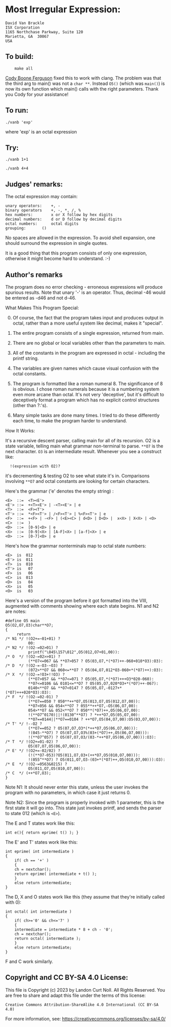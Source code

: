 # Most Irregular Expression:

	David Van Brackle
	ISX Corporation
	1165 Northchase Parkway, Suite 120
	Marietta, GA  30067
	USA

## To build:

        make all

[Cody Boone Ferguson](/winners.html#Cody_Boone_Ferguson) fixed this to work with
clang. The problem was that the third arg to main() was not a `char **`. Instead
`O5()` (which was `main()`) is now its own function which main() calls with the
right parameters. Thank you Cody for your assistance!


## To run:

	./vanb 'exp'
	
where 'exp' is an octal expression


## Try:

	./vanb 1+1

	./vanb 4+4


## Judges' remarks:
    
The octal expression may contain:

	unary operators:	+, -
	binary operators	+, -, *, /, %
	hex numbers:		x or X follow by hex digits
	decimal numbers:	d or D follow by decimal digits
	octal numbers:		octal digits
	grouping:		()
    
No spaces are allowed in the expression.  To avoid shell expansion,
one should surround the expression in single quotes.

It is a good thing that this program consists of only one
expression, otherwise it might become hard to understand.  :-)

## Author's remarks

The program does no error checking - erroneous expressions will
produce spurious results. Note that unary '-' is an operator. Thus,
decimal -46 would be entered as -d46 and not d-46.

What Makes This Program Special:

0. Of course, the fact that the program takes input and produces output in
octal, rather than a more useful system like decimal, makes it "special".

1. The entire program consists of a single expression, returned from main.

2. There are no global or local variables other than the parameters to main.

3. All of the constants in the program are expressed in octal - including the
printf string.

4. The variables are given names which cause visual confusion with the octal
constants.

5. The program is formatted like a roman numeral 8. The significance of 8 is
obvious. I chose roman numerals because it is a numbering system even more
arcane than octal. It's not very 'deceptive', but it's difficult to deceptively
format a program which has no explicit control structures (other than ?:'s).

6. Many simple tasks are done many times. I tried to do these differently each
time, to make the program harder to understand.

How It Works:

It's a recursive descent parser, calling main
for all of its recursion. O2 is a state variable, telling main
what grammar non-terminal to parse. `**O7` is the next character.
`O3` is an intermediate result. Whenever you see a construct like:

      !(expression with O2)?

it's decrementing & testing O2 to see what state it's in. Comparisons
involving `**O7` and octal constants are looking for certain characters.

Here's the grammar ('e' denotes the empty string) :


    <E>  ::=  <T><E'>
    <E'> ::=  +<T><E'> | -<T><E'> | e
    <T>  ::=  <F><T'>
    <T'> ::=  *<F><T'> | /<F><T'> | %<F><T'> | e
    <F>  ::=  +<F> | -<F> | (<E><C> | d<D> | D<D> |  x<X> | X<X> | <O>
    <C>  ::=  )
    <D>  ::=  [0-9]<D> | e
    <X>  ::=  [0-9]<X> | [A-F]<X> | [a-f]<X> | e
    <O>  ::=  [0-7]<O> | e

    
Here's how the grammar nonterminals map to octal state numbers:

    <E>  is  012
    <E'> is  011
    <T>  is  010
    <T'> is   07
    <F>  is   06
    <C>  is  013
    <D>  is   04
    <X>  is   05
    <O>  is   03

Here's a version of the program before it got formatted into the VIII,
augmented with comments showing where each state begins. N1 and N2 are
notes:


	#define O5 main
	O5(O2,O7,O3)char**O7;
	{
		 return
	/* N1 */ !(O2+=~01+01) ? 
		      00:
	/* N2 */ !(O2-=02>01) ? 
		      printf("\045\157\012",O5(012,O7+01,00)):
	/* O  */ !(O2-=02>>01) ? 
		      (**O7<=067 && **O7>057 ? O5(03,O7,*(*O7)++-060+010*O3):O3):
	/* D  */ !(O2-=-O3-~O3) ? 
		      (072>**O7 && 060<=**O7 ? O5(04,O7,012*O3-060+*(*O7)++):O3):
	/* X  */ !(O2-=!O3+!!O3) ? 
		      (**O7>057 && **O7<=071 ? O5(05,O7,*(*O7)+++O3*020-060):
		      **O7<=0106 && 0101<=**O7 ? O5(05,O7,020*O3+*(*O7)++-067):
		      0140<**O7 && **O7<0147 ? O5(05,O7,-0127+*(*O7)+++020*O3):O3):
	/* F  */ !(O2-=02-01) ? 
		      (**O7==050 ? 050**++*O7,O5(013,O7,O5(012,O7,00)):
		      **O7<056 && 054<**O7 ? 055**++*O7,-O5(06,O7,00):
		      054>**O7 && 052<**O7 ? 050**(*O7)++,O5(06,O7,00):
		      !(**O7^0170)||!(0130^**O7) ? *++*O7,O5(05,O7,00):
		      **O7==0144||**O7==0104 ? ++*O7,O5(04,O7,00):O5(03,O7,00)):
	/* T' */ !--O2 ? 
		      (**O7==052 ? O5(07,O7,O3*(*++*O7,O5(06,O7,00))):
		      !(045-**O7) ? O5(07,O7,O3%(03+(*O7)++,O5(06,O7,00))):
		      !(**O7^057) ? O5(07,O7,O3/(03-*++*O7,O5(06,O7,00))):O3):
	/* T  */ !(O2+=01-02) ? 
		      O5(07,O7,O5(06,O7,00)):
	/* E' */ !(O2+=-02/02) ? 
		      (!(**O7-053)?O5(011,O7,O3+(++*O7,O5(010,O7,00))):
		      !(055^**O7) ? O5(011,O7,O3-(03+*(*O7)++,O5(010,O7,00))):O3):
	/* E  */ !(O2-=0563&0215) ? 
		      O5(011,O7,O5(010,O7,00)):
	/* C  */ (++*O7,O3);
	}

Note N1: It should never enter this state, unless the user invokes the
program with no parameters, in which case it just returns 0.

Note N2: Since the program is properly invoked with 1 parameter, this is
the first state it will go into. This state just invokes
printf, and sends the parser to state 012 (which is `<E>`).

The E and T states work like this:

	int e(){ return eprime( t() ); }


The E' and T' states work like this:


	int eprime( int intermediate )
	{
	    if( ch == '+' )
	    {
		ch = nextchar();
		return eprime( intermediate + t() );
	    }
	    else return intermediate;
	}

The D, X and O states work like this (they assume that they're initially
called with 0):

	int octal( int intermediate )
	{
	    if( ch>='0' && ch<='7' )
	    {
		intermediate = intermediate * 8 + ch - '0';
		ch = nextchar();
		return octal( intermediate );
	    }
	    else return intermediate;
	}

F and C work similarly.

## Copyright and CC BY-SA 4.0 License:

This file is Copyright (c) 2023 by Landon Curt Noll.  All Rights Reserved.
You are free to share and adapt this file under the terms of this license:

    Creative Commons Attribution-ShareAlike 4.0 International (CC BY-SA 4.0)

For more information, see: https://creativecommons.org/licenses/by-sa/4.0/
